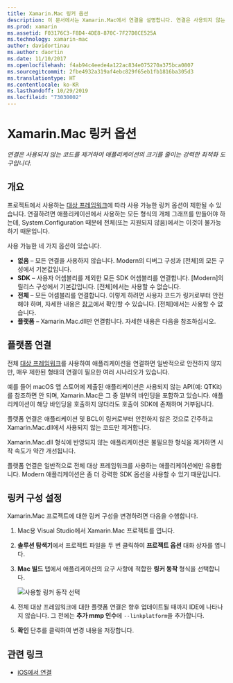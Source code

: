 ```yaml
---
title: Xamarin.Mac 링커 옵션
description: 이 문서에서는 Xamarin.Mac에서 연결을 설명합니다. 연결은 사용되지 않는 코드를 제거하여 애플리케이션의 크기를 줄이는 강력한 최적화 도구입니다.
ms.prod: xamarin
ms.assetid: F03176C3-F8D4-4DE8-870C-7F27D8CE525A
ms.technology: xamarin-mac
author: davidortinau
ms.author: daortin
ms.date: 11/10/2017
ms.openlocfilehash: f4ab94c4eede4a122ac834e075270a375bca0807
ms.sourcegitcommit: 2fbe4932a319af4ebc829f65eb1fb1816ba305d3
ms.translationtype: HT
ms.contentlocale: ko-KR
ms.lasthandoff: 10/29/2019
ms.locfileid: "73030002"
---
```

# <a name="xamarinmac-linker-options"></a>Xamarin.Mac 링커 옵션

_연결은 사용되지 않는 코드를 제거하여 애플리케이션의 크기를 줄이는 강력한 최적화 도구입니다._

## <a name="overview"></a>개요

프로젝트에서 사용하는 [대상 프레임워크](~/mac/platform/target-framework.md)에 따라 사용 가능한 링커 옵션이 제한될 수 있습니다. 연결하려면 애플리케이션에서 사용하는 모든 형식의 개체 그래프를 만들어야 하는데, System.Configuration 때문에 전체(또는 지원되지 않음)에서는 이것이 불가능하기 때문입니다.

사용 가능한 네 가지 옵션이 있습니다.

- **없음** – 모든 연결을 사용하지 않습니다. Modern의 디버그 구성과 [전체]의 모든 구성에서 기본값입니다.
- **SDK** – 사용자 어셈블리를 제외한 모든 SDK 어셈블리를 연결합니다. [Modern]의 릴리스 구성에서 기본값입니다. [전체]에서는 사용할 수 없습니다.
- **전체** – 모든 어셈블리를 연결합니다. 이렇게 하려면 사용자 코드가 링커로부터 안전해야 하며, 자세한 내용은 [참고](~/ios/deploy-test/linker.md)에서 확인할 수 있습니다. [전체]에서는 사용할 수 없습니다.
- **플랫폼** – Xamarin.Mac.dll만 연결합니다. 자세한 내용은 다음을 참조하십시오.

## <a name="platform-linking"></a>플랫폼 연결

전체 [대상 프레임워크](~/mac/platform/target-framework.md)를 사용하여 애플리케이션을 연결하면 일반적으로 안전하지 않지만, 매우 제한된 형태의 연결이 필요한 여러 시나리오가 있습니다.

예를 들어 macOS 앱 스토어에 제출된 애플리케이션은 사용되지 않는 API(예: QTKit)를 참조하면 안 되며, Xamarin.Mac은 그 중 일부의 바인딩을 포함하고 있습니다. 애플리케이션이 해당 바인딩을 호출하지 않더라도 호출이 SDK에 존재하며 거부됩니다.

플랫폼 연결은 애플리케이션 및 BCL이 링커로부터 안전하지 않은 것으로 간주하고 Xamarin.Mac.dll에서 사용되지 않는 코드만 제거합니다. 

Xamarin.Mac.dll 형식에 반영되지 않는 애플리케이션은 불필요한 형식을 제거하면 시작 속도가 약간 개선됩니다.

플랫폼 연결은 일반적으로 전체 대상 프레임워크를 사용하는 애플리케이션에만 유용합니다. Modern 애플리케이션은 좀 더 강력한 SDK 옵션을 사용할 수 있기 때문입니다.

## <a name="setting-the-linker-configuration"></a>링커 구성 설정

Xamarin.Mac 프로젝트에 대한 링커 구성을 변경하려면 다음을 수행합니다.

1. Mac용 Visual Studio에서 Xamarin.Mac 프로젝트를 엽니다.
2. **솔루션 탐색기**에서 프로젝트 파일을 두 번 클릭하여 **프로젝트 옵션** 대화 상자를 엽니다.
3. **Mac 빌드** 탭에서 애플리케이션의 요구 사항에 적합한 **링커 동작** 형식을 선택합니다.

    ![사용할 링커 동작 선택](linker-images/link-behavior.png "사용할 링커 동작 선택")

4. 전체 대상 프레임워크에 대한 플랫폼 연결은 향후 업데이트될 때까지 IDE에 나타나지 않습니다. 그 전에는 **추가 mmp 인수**에 `--linkplatform`을 추가합니다.
5. **확인** 단추를 클릭하여 변경 내용을 저장합니다.

## <a name="related-links"></a>관련 링크

- [iOS에서 연결](~/ios/deploy-test/linker.md)

